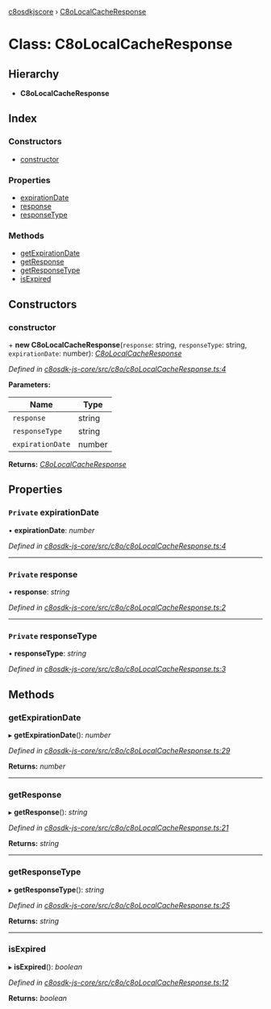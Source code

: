 [c8osdkjscore](../README.md) › [C8oLocalCacheResponse](c8olocalcacheresponse.md)

# Class: C8oLocalCacheResponse

## Hierarchy

* **C8oLocalCacheResponse**

## Index

### Constructors

* [constructor](c8olocalcacheresponse.md#constructor)

### Properties

* [expirationDate](c8olocalcacheresponse.md#private-expirationdate)
* [response](c8olocalcacheresponse.md#private-response)
* [responseType](c8olocalcacheresponse.md#private-responsetype)

### Methods

* [getExpirationDate](c8olocalcacheresponse.md#getexpirationdate)
* [getResponse](c8olocalcacheresponse.md#getresponse)
* [getResponseType](c8olocalcacheresponse.md#getresponsetype)
* [isExpired](c8olocalcacheresponse.md#isexpired)

## Constructors

###  constructor

\+ **new C8oLocalCacheResponse**(`response`: string, `responseType`: string, `expirationDate`: number): *[C8oLocalCacheResponse](c8olocalcacheresponse.md)*

*Defined in [c8osdk-js-core/src/c8o/c8oLocalCacheResponse.ts:4](https://github.com/convertigo/c8osdk-angular/blob/426f1a2/src/c8o/c8oLocalCacheResponse.ts#L4)*

**Parameters:**

Name | Type |
------ | ------ |
`response` | string |
`responseType` | string |
`expirationDate` | number |

**Returns:** *[C8oLocalCacheResponse](c8olocalcacheresponse.md)*

## Properties

### `Private` expirationDate

• **expirationDate**: *number*

*Defined in [c8osdk-js-core/src/c8o/c8oLocalCacheResponse.ts:4](https://github.com/convertigo/c8osdk-angular/blob/426f1a2/src/c8o/c8oLocalCacheResponse.ts#L4)*

___

### `Private` response

• **response**: *string*

*Defined in [c8osdk-js-core/src/c8o/c8oLocalCacheResponse.ts:2](https://github.com/convertigo/c8osdk-angular/blob/426f1a2/src/c8o/c8oLocalCacheResponse.ts#L2)*

___

### `Private` responseType

• **responseType**: *string*

*Defined in [c8osdk-js-core/src/c8o/c8oLocalCacheResponse.ts:3](https://github.com/convertigo/c8osdk-angular/blob/426f1a2/src/c8o/c8oLocalCacheResponse.ts#L3)*

## Methods

###  getExpirationDate

▸ **getExpirationDate**(): *number*

*Defined in [c8osdk-js-core/src/c8o/c8oLocalCacheResponse.ts:29](https://github.com/convertigo/c8osdk-angular/blob/426f1a2/src/c8o/c8oLocalCacheResponse.ts#L29)*

**Returns:** *number*

___

###  getResponse

▸ **getResponse**(): *string*

*Defined in [c8osdk-js-core/src/c8o/c8oLocalCacheResponse.ts:21](https://github.com/convertigo/c8osdk-angular/blob/426f1a2/src/c8o/c8oLocalCacheResponse.ts#L21)*

**Returns:** *string*

___

###  getResponseType

▸ **getResponseType**(): *string*

*Defined in [c8osdk-js-core/src/c8o/c8oLocalCacheResponse.ts:25](https://github.com/convertigo/c8osdk-angular/blob/426f1a2/src/c8o/c8oLocalCacheResponse.ts#L25)*

**Returns:** *string*

___

###  isExpired

▸ **isExpired**(): *boolean*

*Defined in [c8osdk-js-core/src/c8o/c8oLocalCacheResponse.ts:12](https://github.com/convertigo/c8osdk-angular/blob/426f1a2/src/c8o/c8oLocalCacheResponse.ts#L12)*

**Returns:** *boolean*
